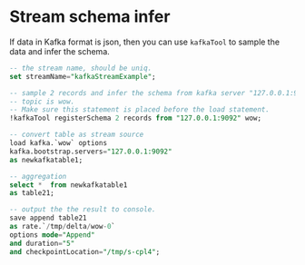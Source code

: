 # Stream schema infer 

If data in Kafka format is json, then you can use `kafkaTool` to sample the data and 
infer the schema.


```sql
-- the stream name, should be uniq.
set streamName="kafkaStreamExample";

-- sample 2 records and infer the schema from kafka server "127.0.0.1:9092" and the
-- topic is wow.
-- Make sure this statement is placed before the load statement.
!kafkaTool registerSchema 2 records from "127.0.0.1:9092" wow;

-- convert table as stream source
load kafka.`wow` options 
kafka.bootstrap.servers="127.0.0.1:9092"
as newkafkatable1;

-- aggregation 
select *  from newkafkatable1
as table21;

-- output the the result to console.
save append table21  
as rate.`/tmp/delta/wow-0` 
options mode="Append"
and duration="5"
and checkpointLocation="/tmp/s-cpl4";

```